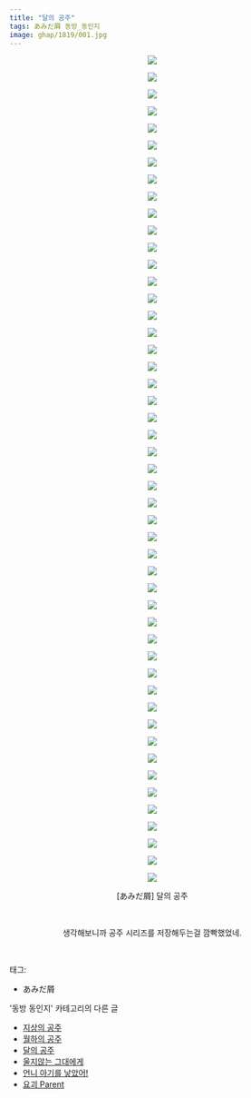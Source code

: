 ```yaml
---
title: "달의 공주"
tags: あみだ屑 동방_동인지
image: ghap/1819/001.jpg
---
```

<div class="article">
<p style="text-align: center; clear: none; float: none;"></p>
<p style="text-align: center; clear: none; float: none;"></p>
<p style="text-align: center; clear: none; float: none;"></p>
<p style="text-align: center; clear: none; float: none;"></p>
<p style="text-align: center; clear: none; float: none;"></p>
<p style="text-align: center; clear: none; float: none;"></p>
<p style="text-align: center; clear: none; float: none;"></p>
<p style="text-align: center; clear: none; float: none;"></p>
<p style="text-align: center; clear: none; float: none;"></p>
<p style="text-align: center; clear: none; float: none;"></p>
<p style="text-align: center; clear: none; float: none;"></p>
<p style="text-align: center; clear: none; float: none;"></p>
<p style="text-align: center; clear: none; float: none;"></p>
<p style="text-align: center; clear: none; float: none;"></p>
<p style="text-align: center; clear: none; float: none;"></p>
<p style="text-align: center; clear: none; float: none;"></p>
<p style="text-align: center; clear: none; float: none;"></p>
<p style="text-align: center; clear: none; float: none;"></p>
<p style="text-align: center; clear: none; float: none;"></p>
<p style="text-align: center; clear: none; float: none;"></p>
<p style="text-align: center; clear: none; float: none;"></p>
<p style="text-align: center; clear: none; float: none;"></p>
<p style="text-align: center; clear: none; float: none;"></p>
<p style="text-align: center; clear: none; float: none;"></p>
<p style="text-align: center; clear: none; float: none;"></p>
<p style="text-align: center; clear: none; float: none;"></p>
<p style="text-align: center; clear: none; float: none;"></p>
<p style="text-align: center; clear: none; float: none;"></p>
<p style="text-align: center; clear: none; float: none;"></p>
<p style="text-align: center; clear: none; float: none;"></p>
<p style="text-align: center; clear: none; float: none;"></p>
<p style="text-align: center; clear: none; float: none;"></p>
<p style="text-align: center; clear: none; float: none;"></p>
<p style="text-align: center; clear: none; float: none;"></p>
<p style="text-align: center; clear: none; float: none;"></p>
<p style="text-align: center; clear: none; float: none;"></p>
<p style="text-align: center; clear: none; float: none;"></p>
<p style="text-align: center; clear: none; float: none;"></p>
<p style="text-align: center; clear: none; float: none;"><img src="{{ site.nasurl }}/ghap/1819/001.jpg"/></p>
<p style="text-align: center; clear: none; float: none;"><img src="{{ site.nasurl }}/ghap/1819/002.jpg"/></p>
<p style="text-align: center; clear: none; float: none;"><img src="{{ site.nasurl }}/ghap/1819/003.jpg"/></p>
<p style="text-align: center; clear: none; float: none;"><img src="{{ site.nasurl }}/ghap/1819/004.jpg"/></p>
<p style="text-align: center; clear: none; float: none;"><img src="{{ site.nasurl }}/ghap/1819/005.jpg"/></p>
<p style="text-align: center; clear: none; float: none;"><img src="{{ site.nasurl }}/ghap/1819/006.jpg"/></p>
<p style="text-align: center; clear: none; float: none;"><img src="{{ site.nasurl }}/ghap/1819/007.jpg"/></p>
<p style="text-align: center; clear: none; float: none;"><img src="{{ site.nasurl }}/ghap/1819/008.jpg"/></p>
<p style="text-align: center; clear: none; float: none;"><img src="{{ site.nasurl }}/ghap/1819/009.jpg"/></p>
<p style="text-align: center; clear: none; float: none;"><img src="{{ site.nasurl }}/ghap/1819/010.jpg"/></p>
<p style="text-align: center; clear: none; float: none;"><img src="{{ site.nasurl }}/ghap/1819/011.jpg"/></p>
<p style="text-align: center; clear: none; float: none;"><img src="{{ site.nasurl }}/ghap/1819/012.jpg"/></p>
<p style="text-align: center; clear: none; float: none;"><img src="{{ site.nasurl }}/ghap/1819/013.jpg"/></p>
<p style="text-align: center; clear: none; float: none;"><img src="{{ site.nasurl }}/ghap/1819/014.jpg"/></p>
<p style="text-align: center; clear: none; float: none;"><img src="{{ site.nasurl }}/ghap/1819/015.jpg"/></p>
<p style="text-align: center; clear: none; float: none;"><img src="{{ site.nasurl }}/ghap/1819/016.jpg"/></p>
<p style="text-align: center; clear: none; float: none;"><img src="{{ site.nasurl }}/ghap/1819/017.jpg"/></p>
<p style="text-align: center; clear: none; float: none;"><img src="{{ site.nasurl }}/ghap/1819/018.jpg"/></p>
<p style="text-align: center; clear: none; float: none;"><img src="{{ site.nasurl }}/ghap/1819/019.jpg"/></p>
<p style="text-align: center; clear: none; float: none;"><img src="{{ site.nasurl }}/ghap/1819/020.jpg"/></p>
<p style="text-align: center; clear: none; float: none;"><img src="{{ site.nasurl }}/ghap/1819/021.jpg"/></p>
<p style="text-align: center; clear: none; float: none;"><img src="{{ site.nasurl }}/ghap/1819/022.jpg"/></p>
<p style="text-align: center; clear: none; float: none;"><img src="{{ site.nasurl }}/ghap/1819/023.jpg"/></p>
<p style="text-align: center; clear: none; float: none;"><img src="{{ site.nasurl }}/ghap/1819/024.jpg"/></p>
<p style="text-align: center; clear: none; float: none;"><img src="{{ site.nasurl }}/ghap/1819/025.jpg"/></p>
<p style="text-align: center; clear: none; float: none;"><img src="{{ site.nasurl }}/ghap/1819/026.jpg"/></p>
<p style="text-align: center; clear: none; float: none;"><img src="{{ site.nasurl }}/ghap/1819/027.jpg"/></p>
<p style="text-align: center; clear: none; float: none;"><img src="{{ site.nasurl }}/ghap/1819/028.jpg"/></p>
<p style="text-align: center; clear: none; float: none;"><img src="{{ site.nasurl }}/ghap/1819/029.jpg"/></p>
<p style="text-align: center; clear: none; float: none;"><img src="{{ site.nasurl }}/ghap/1819/030.jpg"/></p>
<p style="text-align: center; clear: none; float: none;"><img src="{{ site.nasurl }}/ghap/1819/031.jpg"/></p>
<p style="text-align: center; clear: none; float: none;"><img src="{{ site.nasurl }}/ghap/1819/032.jpg"/></p>
<p style="text-align: center; clear: none; float: none;"><img src="{{ site.nasurl }}/ghap/1819/033.jpg"/></p>
<p style="text-align: center; clear: none; float: none;"><img src="{{ site.nasurl }}/ghap/1819/034.jpg"/></p>
<p style="text-align: center; clear: none; float: none;"><img src="{{ site.nasurl }}/ghap/1819/035.jpg"/></p>
<p style="text-align: center; clear: none; float: none;"><img src="{{ site.nasurl }}/ghap/1819/036.jpg"/></p>
<p style="text-align: center; clear: none; float: none;"><img src="{{ site.nasurl }}/ghap/1819/037.jpg"/></p>
<p style="text-align: center; clear: none; float: none;"><img src="{{ site.nasurl }}/ghap/1819/038.jpg"/></p>
<p style="text-align: center; clear: none; float: none;"><img src="{{ site.nasurl }}/ghap/1819/039.jpg"/></p>
<p style="text-align: center; clear: none; float: none;"><img src="{{ site.nasurl }}/ghap/1819/040.jpg"/></p>
<p style="text-align: center; clear: none; float: none;"><img src="{{ site.nasurl }}/ghap/1819/041.jpg"/></p>
<p style="text-align: center; clear: none; float: none;"><img src="{{ site.nasurl }}/ghap/1819/042.jpg"/></p>
<p style="text-align: center; clear: none; float: none;"><img src="{{ site.nasurl }}/ghap/1819/043.jpg"/></p>
<p style="text-align: center; clear: none; float: none;"><img src="{{ site.nasurl }}/ghap/1819/044.jpg"/></p>
<p style="text-align: center; clear: none; float: none;"><img src="{{ site.nasurl }}/ghap/1819/045.jpg"/></p>
<p style="text-align: center; clear: none; float: none;"><img src="{{ site.nasurl }}/ghap/1819/046.jpg"/></p>
<p style="text-align: center; clear: none; float: none;"><img src="{{ site.nasurl }}/ghap/1819/047.jpg"/></p>
<p style="text-align: center; clear: none; float: none;"><img src="{{ site.nasurl }}/ghap/1819/048.jpg"/></p>
<p style="text-align: center; clear: none; float: none;"><img src="{{ site.nasurl }}/ghap/1819/049.jpg"/></p>
<p style="text-align: center; clear: none; float: none;">[あみだ屑] 달의 공주<br/></p>
<p style="text-align: center; clear: none; float: none;"><br/></p>
<p style="text-align: center; clear: none; float: none;">생각해보니까 공주 시리즈를 저장해두는걸 깜빡했었네.</p>
<p style="text-align: center; clear: none; float: none;"><br/></p>
</div><div class="tagTrail">
<p>태그: </p>
<ul>
<li>あみだ屑</li>
</ul>
</div><div class="another">
<p>'동방 동인지' 카테고리의 다른 글</p>
<ul>
<li><a href="/2016-08-25-ghap_1821">지상의 공주</a></li>
<li><a href="/2016-08-25-ghap_1820">월하의 공주</a></li>
<li><a href="/2016-08-25-ghap_1819">달의 공주</a></li>
<li><a href="/2016-08-25-ghap_1818">울지않는 그대에게</a></li>
<li><a href="/2016-08-25-ghap_1817">언니 아기를 낳았어!</a></li>
<li><a href="/2016-08-25-ghap_1816">요괴 Parent</a></li>
</ul>
</div><div class="cb_module cb_fluid">
<div class="cb_wrt cb_profile">
</div><!-- commentList close -->
</div>
<br/>
<p id="refer"></p>
<br/>
